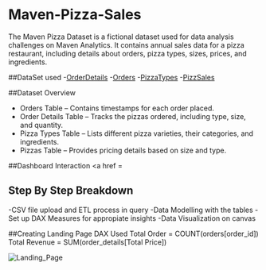 # Maven-Pizza-Sales
The Maven Pizza Dataset is a fictional dataset used for data analysis challenges on Maven Analytics. It contains annual sales data for a pizza restaurant, including details about orders, pizza types, sizes, prices, and ingredients.

##DataSet used
-<a href="https://github.com/NaingLinnPhyoe28/Maven-Pizza-Sales/blob/main/order_details.csv">OrderDetails</a>
-<a href="https://github.com/NaingLinnPhyoe28/Maven-Pizza-Sales/blob/main/orders.csv">Orders</a>
-<a href="https://github.com/NaingLinnPhyoe28/Maven-Pizza-Sales/blob/main/pizza_types.csv">PizzaTypes<a/>
-<a href="https://github.com/NaingLinnPhyoe28/Maven-Pizza-Sales/blob/main/pizzas.csv">PizzSales<a/>

##Dataset Overview
- Orders Table – Contains timestamps for each order placed.
- Order Details Table – Tracks the pizzas ordered, including type, size, and quantity.
- Pizza Types Table – Lists different pizza varieties, their categories, and ingredients.
- Pizzas Table – Provides pricing details based on size and type.


##Dashboard Interaction
<a href =

## Step By Step Breakdown
-CSV file upload and ETL process in query
-Data Modelling with the tables
-Set up DAX Measures for appropiate insights
-Data Visualization on canvas

##Creating Landing Page
DAX Used
Total Order = COUNT(orders[order_id])
Total Revenue = SUM(order_details[Total Price])

![Landing_Page](https://github.com/user-attachments/assets/65bfe69d-bd26-497c-a869-e8edc4e81b13)




